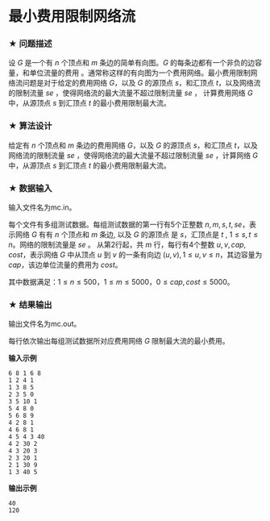 # 最小费用限制网络流

### ★ 问题描述

设 $G$ 是一个有 $n$ 个顶点和 $m$ 条边的简单有向图。$G$ 的每条边都有一个非负的边容量，和单位流量的费用 。通常称这样的有向图为一个费用网络。最小费用限制网络流问题是对于给定的费用网络 $G$，以及 $G$ 的源顶点 $s$，和汇顶点 $t$，以及网络流的限制流量 $se$ ，使得网络流的最大流量不超过限制流量 $se$ ， 计算费用网络 $G$ 中，从源顶点 $s$ 到汇顶点 $t$ 的最小费用限制最大流。

### ★ 算法设计

给定有 $n$ 个顶点和 $m$ 条边的费用网络 $G$，以及 $G$ 的源顶点 $s$，和汇顶点 $t$，以及网络流的限制流量 $se$ ，使得网络流的最大流量不超过限制流量 $se$ ，计算网络 $G$ 中，从源顶点 $s$ 到汇顶点 $t$ 的最小费用限制最大流。

### ★ 数据输入

输入文件名为mc.in。

每个文件有多组测试数据。每组测试数据的第一行有5个正整数 $n,m,s,t,se$，表示网络 $G$ 有有 $n$ 个顶点和 $m$ 条边, 以及 $G$ 的源顶点 是 $s$，汇顶点是 $t$ ,  $1\leq s,t\leq n$。网络的限制流量是 $se$ 。
从第2行起，共 $m$ 行，每行有4个整数 $u,v,cap,cost$，表示网络 $G$ 中从顶点 $u$ 到 $v$ 的一条有向边  $(u,v), 1\leq u,v\leq n$，其边容量为 $cap$，该边单位流量的费用为 $cost$。

其中数据满足：$1\leq n\leq 500$，$1\leq m\leq 5000$，$0\leq cap,cost\leq 5000$。

### ★ 结果输出

输出文件名为mc.out。

每行依次输出每组测试数据所对应费用网络 $G$ 限制最大流的最小费用。

**输入示例**  

```
6 8 1 6 8
1 2 4 1
1 3 8 5
2 3 5 0
3 5 10 1
5 4 8 0
5 6 8 9
4 2 8 1
4 6 8 1
4 5 4 3 40
4 2 30 2
4 3 20 3
2 3 20 1
2 1 30 9
1 3 40 5
```

**输出示例**  

```
40
120
```
